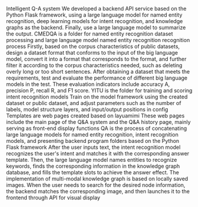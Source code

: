 Intelligent Q-A system
We developed a backend API service based on the Python Flask framework, using a large language model for named entity recognition, deep learning models for intent recognition, and knowledge graphs as the backend. Finally, use a large language model to summarize the output.
CMEDQA is a folder for named entity recognition dataset processing and large language model named entity recognition recognition process
Firstly, based on the corpus characteristics of public datasets, design a dataset format that conforms to the input of the big language model, convert it into a format that corresponds to the format, and further filter it according to the corpus characteristics needed, such as deleting overly long or too short sentences. After obtaining a dataset that meets the requirements, test and evaluate the performance of different big language models in the test. These evaluation indicators include accuracy A, precision P, recall R, and F1 score.
YITU is the folder for training and scoring intent recognition models
Train on the model framework using the created dataset or public dataset, and adjust parameters such as the number of labels, model structure layers, and input/output positions in config
Templates are web pages created based on layuamimi
These web pages include the main page of the Q&A system and the Q&A history page, mainly serving as front-end display functions
QA is the process of concatenating large language models for named entity recognition, intent recognition models, and presenting backend program folders based on the Python Flask framework
After the user inputs text, the intent recognition model recognizes the user's intent and matches it with the corresponding answer template. Then, the large language model names entities to recognize keywords, finds the corresponding information in the knowledge graph database, and fills the template slots to achieve the answer effect. The implementation of multi-modal knowledge graph is based on locally saved images. When the user needs to search for the desired node information, the backend matches the corresponding image, and then launches it to the frontend through API for visual display
